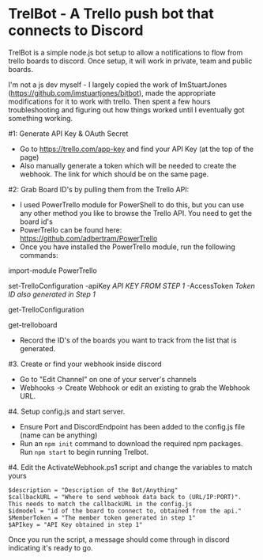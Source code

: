 # TrelBot - A Trello push bot that connects to Discord

TrelBot is a simple node.js bot  setup to allow a notifications to flow from trello boards to discord.
Once setup, it will work in private, team and public boards.

I'm not a js dev myself - I largely copied the work of ImStuartJones (https://github.com/imstuartjones/bitbot), made the appropriate modifications for it to work with trello.
Then spent a few hours troubleshooting and figuring out how things worked until I eventually got something working.

#1: Generate API Key & OAuth Secret
 - Go to https://trello.com/app-key and find your API Key (at the top of the page)
 - Also manually generate a token which will be needed to create the webhook. The link for which should be on the same page.

#2: Grab Board ID's by pulling them from the Trello API:
 -   I used PowerTrello module for PowerShell to do this, but you can use any other method you like to browse the Trello API. You need to get the board id's
 -   PowerTrello can be found here: https://github.com/adbertram/PowerTrello
 -   Once you have installed the PowerTrello module, run the following commands:

   import-module PowerTrello
   
   set-TrelloConfiguration -apiKey *API KEY FROM STEP 1* -AccessToken *Token ID also generated in Step 1*
   
   get-TrelloConfiguration
   
   get-trelloboard

- Record the ID's of the boards you want to track from the list that is generated.

#3. Create or find your webhook inside discord 
- Go to "Edit Channel" on one of your server's channels
- Webhooks -> Create Webhook or edit an existing to grab the Webhook URL.

#4. Setup config.js and start server.
 - Ensure Port and DiscordEndpoint has been added to the config.js file (name can be anything)
 - Run an `npm init` command to download the required npm packages. Run `npm start` to begin running Trelbot.

#4. Edit the ActivateWebhook.ps1 script and change the variables to match yours

    $description = "Description of the Bot/Anything"
    $callbackURL = "Where to send webhook data back to (URL/IP:PORT)". This needs to match the callbackURL in the config.js
    $idmodel = "id of the board to connect to, obtained from the api."
    $MemberToken = "The member token generated in step 1"
    $APIkey = "API Key obtained in step 1"

Once you run the script, a message should come through in discord indicating it's ready to go.
